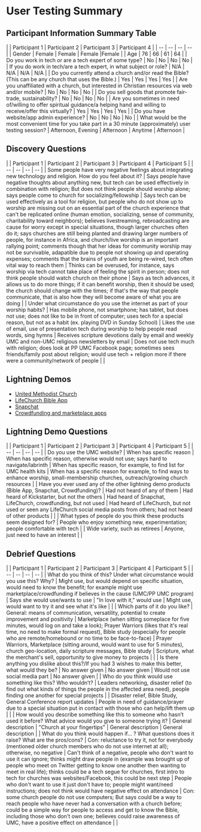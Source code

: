# User Testing Summary

## Participant Information Summary Table

|  | Participant 1 | Participant 2 | Participant 3 | Participant 4 |
| -- | -- | -- | -- |
| Gender | Female | Female | Female |Female |
| Age | 76 | 66 | 61 | 64 |
| Do you work in tech or are a tech expert of some type? | No  | No  | No  | No |
| If you do work in tech/are a tech expert, in what subject or role? | N/A  | N/A  | N/A  | N/A |
| Do you currently attend a church and/or read the Bible? (This can be any church that uses the Bible.) | Yes  | Yes  | Yes  | Yes |
| Are you unaffiliated with a church, but interested in Christian resources via web and/or mobile? | No  | No  | No  | No |
| Do you sell goods that promote fair-trade, sustainability?  | No  | No  | No  | No |
| Are you sometimes in need of/willing to offer spiritual guidance/a helping hand and willing to receive/offer this virtually? | Yes  | Yes  | Yes  | Yes | 
| Do you have website/app admin experience? | No  | No  | No  | No |
| What would be the most convenient time for you take part in a 30 minute (approximately)  user testing session? | Afternoon, Evening  | Afternoon  | Anytime  | Afternoon |

## Discovery Questions

|  | Participant 1 | Participant 2 | Participant 3 | Participant 4 | Participant 5 | 
| -- | -- | -- | -- |
| Some people have very negative feelings about integrating new technology and religion. How do you feel about it? | Says people have negative thoughts about anything new, but tech can be used effectively in combination with religion; But does not think people should worship alone; says people come to church for socializing/fellowship | Says tech can be used effectively as a tool for religion, but people who do not show up to worship are missing out on an essential part of the church experience that can't be replicated online (human emotion, socializing, sense of community, charitability toward neighbors); believes livestreaming, rebroadcasting are cause for worry except in special situations, though larger churches often do it; says churches are still being planted and drawing larger numbers of people, for instance in Africa, and church/live worship is an important rallying point; comments though that her ideas for community worship may not be survivable, adapatible due to people not showing up and operating expenses; comments that the brains of youth are being re-wired, tech often vital way to reach them | Thinks can be overused, for instance, says worship via tech cannot take place of feeling the spirit in person; does not think people should watch church on their phone | Says as tech advances, it allows us to do more things; if it can benefit worship, then it should be used; the church should change with the times; if that's the way that people communicate, that is also how they will become aware of what you are doing |
| Under what circumstance do you use the internet as part of your worship habits? | Has mobile phone, not smartphone; has tablet, but does not use; does not like to be in front of computer; uses tech for a special reason, but not as a habit (ex. playing DVD in Sunday School) | Likes the use of email, use of presentation tech during worship to help people read words, sing hymns | Receives scripture devotions daily by email and weekly UMC and non-UMC religious newsletters by email | Does not use tech much with religion; does look at PP UMC Facebook page; sometimes sees friends/family post about religion; would use tech + religion more if there were a community/network of people |  |

## Lightning Demos
* [United Methodist Church](http://umc.org)
* [LifeChurch Bible App](http://bible.com)
* [Snapchat](http://snapchat.com)
* [Crowdfunding and marketplace apps](http://kickstarter.com)


## Lightning Demo Questions

|  | Participant 1 | Participant 2 | Participant 3 | Participant 4 | Participant 5 | 
| -- | -- | -- | -- |
| Do you use the UMC website? | When has specific reason | When has specific reason, otherwise would not use; says hard to navigate/labrinth | When has specific reason, for example, to find list for UMC health kits | When has a specific reason for example, to find ways to enhance worship, small-membership churches, outreach/growing church resources |
| Have you ever used any of the other lightning demo products (Bible App, Snapchat, Crowdfunding)? | Had not heard of any of them | Had heard of Kickstarter, but not the others | Had heard of Snapchat, LifeChurch, crowdfunding, but not used | Had heard of LifeChurch, but not used or seen any LifeChurch social media posts from others; had not heard of other products |  |
| What types of people do you think these products seem designed for? | People who enjoy something new, experimentation; people comfortable with tech |  | Wide variety, such as retirees | Anyone, just need to have an interest |  |

## Debrief Questions

|  | Participant 1 | Participant 2 | Participant 3 | Participant 4 | Participant 5 | 
| -- | -- | -- | -- |
| What do you think of this? Under what circumstance would you use this? Why?  | Might use, but would depend on specific situation, would need to know the benefit; for example might use marketplace/crowdfunding if believes in the cause (UMC/PP UMC program) | Says she would use/wants to use | "In love with it," would use | Might use, would want to try it and see what it's like |  |
| Which parts of it do you like? | General: means of communication, versatility, potential to create improvement and positivity  | Marketplace (when sitting someplace for five minutes, would log on and take a look); Prayer Warriors (likes that it's real time, no need to make formal request), Bible study (especially for people who are remote/homebound or no time to be face-to-face) | Prayer Warriors, Marketplace (sitting around, would want to use for 5 minutes), church geo-location, daily scripture messages, Bible study | Scripture, what the merchant's sell, opportunity to give money to projects |  |
| Is there anything you dislike about this?/If you had 3 wishes to make this better, what would they be? | No answer given | No answer given | Would not use social media part | No answer given |
| Who do you think would use something like this? Who wouldn’t?   | Leaders networking, disaster relief (to find out what kinds of things the people in the affected area need), people finding one another for special projects |  | Disaster relief, Bible Study, General Conference report updates | People in need of guidance/prayer due to a special situation put in contact with those who can help/lift them up |  |
| How would you describe something like this to someone who hasn’t used it before? What advice would you give to someone trying it?   | General description | "Church at your fingertips" | General description  | General description  |
| What do you think would happen if... ? What questions does it raise? What are the pros/cons? | Con: reluctance to try it, not for everybody (mentioned older church members who do not use internet at all); otherwise, no negative | Can't think of a negative, people who don't want to use it can ignore; thinks might draw people in (example was brought up of people who meet on Twitter getting to know one another then wanting to meet in real life); thinks could be a tech segue for churches, first intro to tech for churches was websites/Facebook, this could be next step | People who don't want to use it just don't have to; people might want/need instructions; does not think would have negative effect on attendance | Con: some church people do not use computers; But says could be a way to reach people who have never had a conversation with a church before; could be a simple way for people to access and get to know the Bible, including those who don't own one; believes could raise awareness of UMC, have a positive effect on attendance |  |
